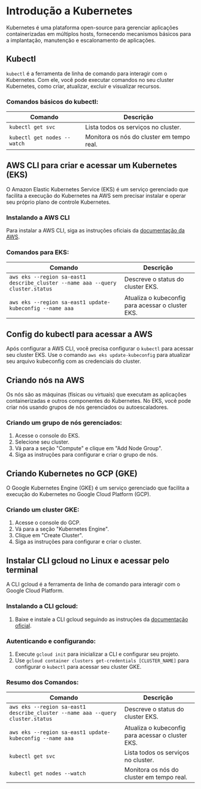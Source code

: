 # Introdução a Kubernetes

Kubernetes é uma plataforma open-source para gerenciar aplicações containerizadas em múltiplos hosts, fornecendo mecanismos básicos para a implantação, manutenção e escalonamento de aplicações.

## Kubectl

`kubectl` é a ferramenta de linha de comando para interagir com o Kubernetes. Com ele, você pode executar comandos no seu cluster Kubernetes, como criar, atualizar, excluir e visualizar recursos.

### Comandos básicos do kubectl:
| Comando | Descrição |
|---------|------------|
| `kubectl get svc` | Lista todos os serviços no cluster. |
| `kubectl get nodes --watch` | Monitora os nós do cluster em tempo real. |

## AWS CLI para criar e acessar um Kubernetes (EKS)

O Amazon Elastic Kubernetes Service (EKS) é um serviço gerenciado que facilita a execução do Kubernetes na AWS sem precisar instalar e operar seu próprio plano de controle Kubernetes.

### Instalando a AWS CLI

Para instalar a AWS CLI, siga as instruções oficiais da [documentação da AWS](https://docs.aws.amazon.com/cli/latest/userguide/install-cliv2.html).

### Comandos para EKS:
| Comando | Descrição |
|---------|------------|
| `aws eks --region sa-east1 describe_cluster --name aaa --query cluster.status` | Descreve o status do cluster EKS. |
| `aws eks --region sa-east1 update-kubeconfig --name aaa` | Atualiza o kubeconfig para acessar o cluster EKS. |

## Config do kubectl para acessar a AWS

Após configurar a AWS CLI, você precisa configurar o `kubectl` para acessar seu cluster EKS. Use o comando `aws eks update-kubeconfig` para atualizar seu arquivo kubeconfig com as credenciais do cluster.

## Criando nós na AWS

Os nós são as máquinas (físicas ou virtuais) que executam as aplicações containerizadas e outros componentes do Kubernetes. No EKS, você pode criar nós usando grupos de nós gerenciados ou autoescaladores.

### Criando um grupo de nós gerenciados:
1. Acesse o console do EKS.
2. Selecione seu cluster.
3. Vá para a seção "Compute" e clique em "Add Node Group".
4. Siga as instruções para configurar e criar o grupo de nós.

## Criando Kubernetes no GCP (GKE)

O Google Kubernetes Engine (GKE) é um serviço gerenciado que facilita a execução do Kubernetes no Google Cloud Platform (GCP).

### Criando um cluster GKE:
1. Acesse o console do GCP.
2. Vá para a seção "Kubernetes Engine".
3. Clique em "Create Cluster".
4. Siga as instruções para configurar e criar o cluster.

## Instalar CLI gcloud no Linux e acessar pelo terminal

A CLI gcloud é a ferramenta de linha de comando para interagir com o Google Cloud Platform.

### Instalando a CLI gcloud:
1. Baixe e instale a CLI gcloud seguindo as instruções da [documentação oficial](https://cloud.google.com/sdk/docs/install).

### Autenticando e configurando:
1. Execute `gcloud init` para inicializar a CLI e configurar seu projeto.
2. Use `gcloud container clusters get-credentials [CLUSTER_NAME]` para configurar o `kubectl` para acessar seu cluster GKE.

### Resumo dos Comandos:
| Comando | Descrição |
|---------|------------|
| `aws eks --region sa-east1 describe_cluster --name aaa --query cluster.status` | Descreve o status do cluster EKS. |
| `aws eks --region sa-east1 update-kubeconfig --name aaa` | Atualiza o kubeconfig para acessar o cluster EKS. |
| `kubectl get svc` | Lista todos os serviços no cluster. |
| `kubectl get nodes --watch` | Monitora os nós do cluster em tempo real. |